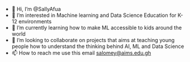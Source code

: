 - 👋 Hi, I’m @SallyAfua
- 👀 I’m interested in Machine learning and Data Science Education for K-12 environments
- 🌱 I’m currently learning how to make ML accessible to kids around the world
- 💞️ I’m looking to collaborate on projects that aims at teaching young people how to understand the thinking behind AI, ML and Data Science
- 📫 How to reach me use this email salomey@aims.edu.gh

<!---
SallyAfua/SallyAfua is a ✨ special ✨ repository because its `README.md` (this file) appears on your GitHub profile.
You can click the Preview link to take a look at your changes.
--->
